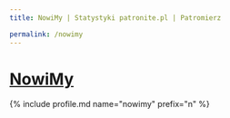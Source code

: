 ```yaml
---
title: NowiMy | Statystyki patronite.pl | Patromierz

permalink: /nowimy
---
```


# [NowiMy](https://patronite.pl/nowimy)

{% include profile.md name="nowimy" prefix="n" %}
